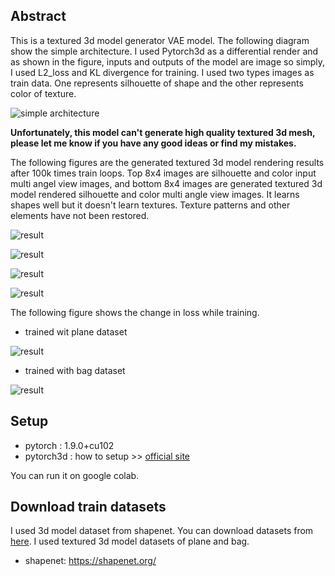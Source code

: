 ## Abstract

This is a textured 3d model generator VAE model. The following diagram show the simple architecture.  I used Pytorch3d as a differential render and as shown in the figure, inputs and outputs of the model are image so simply, I used L2_loss and KL divergence for training. I used two types images as train data. One represents silhouette of shape and the other represents color of texture.

![simple architecture](images/model.jpg)

**Unfortunately, this model can't generate high quality textured 3d mesh, please let me know if you have any good ideas or find my mistakes.**

The following figures are the generated textured 3d model rendering results after 100k times train loops. Top 8x4 images are silhouette and color input multi angel view images, and bottom 8x4 images are generated textured 3d model rendered silhouette and color multi angle view images. It learns shapes well but it doesn't learn textures. Texture patterns and other elements have not been restored. 

![result](images/result_plane_1.jpg)

![result](images/result_plane_2.jpg)

![result](images/result_bag_1.jpg)

![result](images/result_bag_2.jpg)

The following figure shows the change in loss while training.

* trained  wit plane dataset

![result](images/loss_plane.png)

* trained with bag dataset

![result](images/loss_bag.png)

## Setup

* pytorch : 1.9.0+cu102
* pytorch3d : how to setup >> [official site](https://pytorch3d.org/)

You can run it on google colab.

## Download train datasets

I used 3d model dataset from shapenet. You can download datasets from [here](https://shapenet.org/). I used textured 3d model datasets of plane and bag. 

* shapenet: https://shapenet.org/